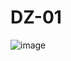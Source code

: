 # DZ-01
![image](https://user-images.githubusercontent.com/98106726/216091121-43c4d529-5e3f-4f94-8887-91c4f1f4ac14.png)

